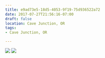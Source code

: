 ```yaml
---
title: e9ad73e5-18d5-4053-9f19-75d936522a72
date: 2017-07-27T21:56:16-07:00
draft: false
location: Cave Junction, OR
tags:
- Cave Junction, OR

---
```



![](https://d17enza3bfujl8.cloudfront.net/DSCF7796.jpg)
![](https://d17enza3bfujl8.cloudfront.net/DSCF7801.jpg)


